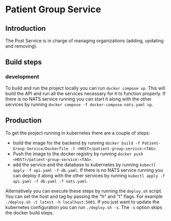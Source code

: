 ﻿# Patient Group Service

## Introduction
The Post Service is in charge of managing organizations (adding, updating and removing).


## Build steps

### development
To build and run the project locally you can run `docker compose up`.
This will build the API and run all the services necessary for it to function properly.
If there is no NATS service running you can start it along with the other services by running  `docker compose -f docker-compose-nats.yaml up`.

## Production
To get the project running in kubernetes there are a couple of steps:
- build the image for the backend by running `docker build -f Patient-Group-Service/Dockerfile -t <HOST>/patient-group-service:<TAG>`.
- Push the image to the docker registry by running `docker push <HOST>/patient-group-service:<TAG>`.
- add the service and the database to kubernetes by running `kubectl apply -f api.yaml -f db.yaml`. 
If there is no NATS service running you can deploy it along with the other services by running `kubectl apply -f api.yaml -f db.yaml -f nats.yaml`.


Alternatively you can execute these steps by running the `deploy.sh` script. You can set the host and tag by passing the "h" and "t" flags. For example `./deploy.sh -t latest -h localhost:5001`.
If you just want to update the kubernetes configuration you can run `./deploy.sh -s`. 
The `-s` option skips the docker build steps.